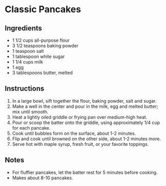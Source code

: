 # Classic Pancakes

## Ingredients
- 1 1/2 cups all-purpose flour
- 3 1/2 teaspoons baking powder
- 1 teaspoon salt
- 1 tablespoon white sugar
- 1 1/4 cups milk
- 1 egg
- 3 tablespoons butter, melted

## Instructions
1. In a large bowl, sift together the flour, baking powder, salt and sugar.
2. Make a well in the center and pour in the milk, egg and melted butter; mix until smooth.
3. Heat a lightly oiled griddle or frying pan over medium-high heat.
4. Pour or scoop the batter onto the griddle, using approximately 1/4 cup for each pancake.
5. Cook until bubbles form on the surface, about 1-2 minutes.
6. Flip and cook until browned on the other side, about 1-2 minutes more.
7. Serve hot with maple syrup, fresh fruit, or your favorite toppings.

## Notes
- For fluffier pancakes, let the batter rest for 5 minutes before cooking.
- Makes about 8-10 pancakes.